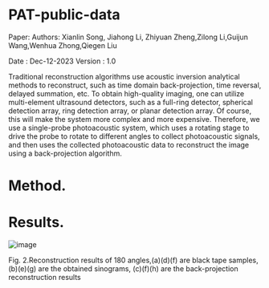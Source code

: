 # PAT-public-data
Paper: 
Authors: Xianlin Song, Jiahong Li, Zhiyuan Zheng,Zilong Li,Guijun Wang,Wenhua Zhong,Qiegen Liu

Date : Dec-12-2023
Version : 1.0

Traditional reconstruction algorithms use acoustic inversion analytical methods to reconstruct, such as time domain back-projection, time reversal, delayed summation, etc. To obtain high-quality imaging, one can utilize multi-element ultrasound detectors, such as a full-ring detector, spherical detection array, ring detection array, or planar detection array. Of course, this will make the system more complex and more expensive. Therefore, we use a single-probe photoacoustic system, which uses a rotating stage to drive the probe to rotate to different angles to collect photoacoustic signals, and then uses the collected photoacoustic data to reconstruct the image using a back-projection algorithm.
# Method.




# Results.
![image](https://github.com/yqx7150/PAT-public-data/assets/26964726/cfcb0946-fcef-44fc-a87b-bb8a70d762d0)

Fig. 2.Reconstruction results of 180 angles,(a)(d)(f) are black tape samples, 
     (b)(e)(g) are the obtained sinograms, (c)(f)(h) are the back-projection reconstruction results 

